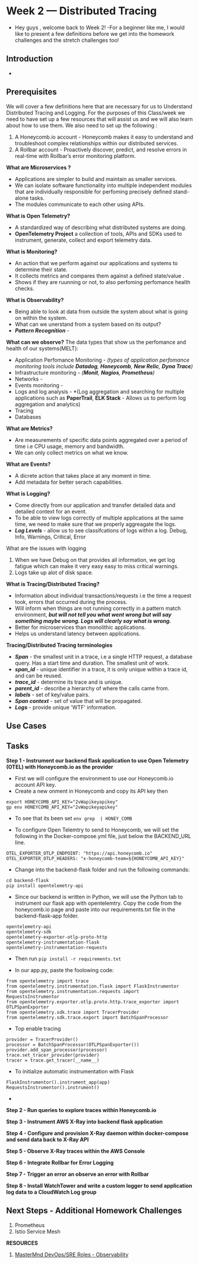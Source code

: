# Week 2 — Distributed Tracing
- Hey guys , welcome back to Week 2!
-For a beginner like me, I would like to present a few definitions before we get into the homework challenges and the stretch challenges too!
 
## Introduction
-

## Prerequisites
We will cover a few definitions here that are necessary for us to Understand Distributed Tracing and Logging.
For the purposes of this Class/week we need to have set up a few resources that will assist us and we will also learn about how to use them.
We also need to set up the following :
1. A Honeycomb.io account - Honeycomb makes it easy to understand and troubleshoot complex relationships within our distributed services.
2. A Rollbar account - Proactively discover, predict, and resolve errors in real-time with Rollbar’s error monitoring platform.

**What are Microservices ?**
- Applications are simpler to build and maintain as smaller services.
- We can isolate software functionality into multiple independent modules that are individually responsible for perfoming precisely defined stand-alone tasks.
- The modules communicate to each other using APIs.

**What is Open Telemetry?**
- A standardized way of describing what distributed systems are doing. 
- **OpenTelemetry Project** a collection of tools, APIs and SDKs used to instrument, generate, collect and export telemetry data.

**What is Monitoring?**
- An action that we perform against our applications and systems to determine their state.
- It collects metrics and compares them against a defined state/value .
- Shows if they are ruunning or not, to also perfoming perfomance health checks.

**What is Observability?**
- Being able to look at data from outside the system about what is going on within the system.
- What can we unerstand from a system based on its output?
- ***Pattern Recognition*** - 

**What can we observe?**
The data types that show us the perfomance and health of our systems(MELT):
- Application Perfomance Monitoring - *(types of application perfomance monitoring tools include **Datadog**, **Honeycomb**, **New Relic**, **Dyna Trace**)*
- Infrastructure monitoring - *(**Monit**, **Nagios**, **Prometheus**)*
- Networks -
- Events monitoring - 
- Logs and log analysis - *(Log aggregation and searching for multiple applications such as **PaperTrail**, **ELK Stack** - Allows us to perform log aggregation and analytics)
- Tracing
- Databases

**What are Metrics?**
- Are measurements of specific data points aggregated over a period of time i.e CPU usage, memory and bandwidth.
- We can only collect metrics on what we know.

**What are Events?**
- A dicrete action that takes place at any moment in time.
- Add metadata for better serach capabilities.

**What is Logging?**
- Come directly from our application and transfer detailed data and detailed context for an event.
- To be able to view logs correctly of multiple applications at the same time, we need to make sure that we properly aggreagate the logs.
- ***Log Levels*** - allow us to see classifcations of logs within a log.
Debug, Info, Warnings, Critical, Error

What are the issues with logging
1. When we have Debug on that provides all information, we get log fatigue which can make it very easy easy to miss critical warnings.
2. Logs take up alot of disk space.

**What is Tracing/Distributed Tracing?**
- Information about individual transactions/requests i.e the time a request took, errors that occurred during the process.
- Will inform when things are not running correctly in a pattern match environment, ***but will not tell you what went wrong but will say something maybe wrong. Logs will clearly say what is wrong.***
- Better for microservices than monolithic applications.
- Helps us understand latency between applications.

**Tracing/Distributed Tracing terminologies**
- ***Span*** - the smallest unit in a trace, i.e a single HTTP request, a database query. Has a start time and duration. The smallest unit of work.
- ***span_id*** - unique identifier in a trace, it is only unique within a trace id, and can be reused.
- ***trace_id*** - determine its trace and is unique.
- ***parent_id*** - describe a hierarchy of where the calls came from.
- ***labels*** - set of key/value pairs.
- ***Span context*** - set of value that will be propagated.
- ***Logs*** - provide unique 'WTF' information.

## Use Cases

## Tasks

**Step 1 - Instrument our backend flask application to use Open Telemetry (OTEL) with Honeycomb.io as the provider**
- First we will configure the environment to use our Honeycomb.io account API key.
- Create a new onment in Honeycomb and copy its API key then
```
export HONEYCOMB_API_KEY="2vWapikeyapikey"
gp env HONEYCOMB_API_KEY="2vWapikeyapikey"
```
- To see that its been set
``` env grep  | HONEY_COMB ```

- To configure Open Telemtry to send to Honeycomb, we will set the following in the Docker-compose.yml file, just below the BACKEND_URL line.
```
OTEL_EXPORTER_OTLP_ENDPOINT: "https://api.honeycomb.io"
OTEL_EXPORTER_OTLP_HEADERS: "x-honeycomb-team=${HONEYCOMB_API_KEY}"
```
- Change into the backend-flask folder and run the following commands:
```
cd backend-flask
pip install opentelemetry-api
```

- Since our backend is written in Python, we will use the Python tab to instrument our flask app with opentelemtry. Copy the code from the honeycomb.io page and paste into our requirements.txt file in the backend-flask-app folder.
```
opentelemetry-api 
opentelemetry-sdk 
opentelemetry-exporter-otlp-proto-http 
opentelemetry-instrumentation-flask 
opentelemetry-instrumentation-requests
```
- Then run 
``` pip install -r requirements.txt ```

- In our app.py, paste the foolowing code:
```
from opentelemetry import trace
from opentelemetry.instrumentation.flask import FlaskInstrumentor
from opentelemetry.instrumentation.requests import RequestsInstrumentor
from opentelemetry.exporter.otlp.proto.http.trace_exporter import OTLPSpanExporter
from opentelemetry.sdk.trace import TracerProvider
from opentelemetry.sdk.trace.export import BatchSpanProcessor
```
- Top enable tracing
```
provider = TracerProvider()
processor = BatchSpanProcessor(OTLPSpanExporter())
provider.add_span_processor(processor)
trace.set_tracer_provider(provider)
tracer = trace.get_tracer(__name__)
```
- To initialize automatic instrumentation with Flask
```
FlaskInstrumentor().instrument_app(app)
RequestsInstrumentor().instrument()
```
-

**Step 2 - Run queries to explore traces within Honeycomb.io**


**Step 3 - Instrument AWS X-Ray into backend flask application**


**Step 4 - Configure and provision X-Ray daemon within docker-compose and send data back to X-Ray API**


**Step 5 - Observe X-Ray traces within the AWS Console**


**Step 6 - Integrate Rollbar for Error Logging**


**Step 7 - Trigger an error an observe an error with Rollbar**


**Step 8 - Install WatchTower and write a custom logger to send application log data to a CloudWatch Log group**


## Next Steps - Additional Homework Challenges
1. Prometheus
2. Istio Service Mesh

**RESOURCES**
1. [MasterMnd DevOps/SRE Roles - Observability](https://www.youtube.com/watch?v=N2sOzYMwxJs&list=PLleOCN2eBn8KYJlW2kZ90ZNiUaYOy2fI4&index=8)
